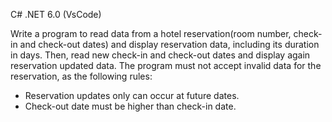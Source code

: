 C# .NET 6.0 (VsCode)

Write a program to read data from a hotel reservation(room number, check-in and check-out dates) and display reservation data, including its duration in days. Then, read new check-in and check-out dates and display again reservation updated data. The program must not accept invalid data for the reservation, as the following rules:


* Reservation updates only can occur at future dates.
* Check-out date must be higher than check-in date.